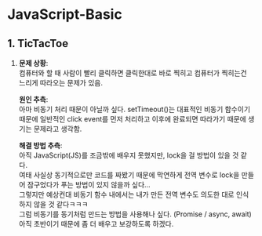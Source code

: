 # JavaScript-Basic

## 1. TicTacToe
1) **문제 상황**:<br>
컴퓨터와 할 때 사람이 빨리 클릭하면 클릭한대로 바로 찍히고 컴퓨터가 찍히는건 느리게 따라오는 문제가 있음.<p>
**원인 추측**:<br>
아마 비동기 처리 때문이 아닐까 싶다. setTimeout()는 대표적인 비동기 함수이기 때문에 일반적인 click event를 먼저 처리하고 이후에 완료되면 따라가기 때문에 생기는 문제라고 생각함.<p>
**해결 방법 추측**:<br>
아직 JavaScript(JS)를 조금밖에 배우지 못했지만, lock을 걸 방법이 있을 것 같다.<br>
여태 사실상 동기적으로만 코드를 짜봤기 때문에 막연하게 전역 변수로 lock을 만들어 잠구었다가 푸는 방법이 있지 않을까 싶다...<br>
그렇지만 예상컨대 비동기 함수 내에서는 내가 만든 전역 변수도 의도한 대로 인식하지 않을 것 같다ㅋㅋㅋ<br>
그럼 비동기를 동기처럼 만드는 방법을 사용해나 싶다. (Promise / async, await)<br>
아직 초반이기 때문에 좀 더 배우고 보강하도록 하겠다. 